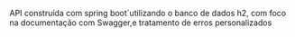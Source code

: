 API construída com spring boot´utilizando o banco de dados h2, com foco na documentação com Swagger,e tratamento de erros personalizados
